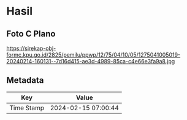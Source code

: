 # Hasil

## Foto C Plano

https://sirekap-obj-formc.kpu.go.id/2825/pemilu/ppwp/12/75/04/10/05/1275041005019-20240214-160131--7d16d415-ae3d-4989-85ca-c4e66e3fa9a8.jpg


## Metadata

| Key        | Value               |
| ---------- | ------------------- |
| Time Stamp | 2024-02-15 07:00:44 |



